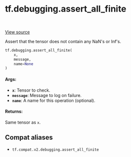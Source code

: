 <div itemscope itemtype="http://developers.google.com/ReferenceObject">
<meta itemprop="name" content="tf.debugging.assert_all_finite" />
<meta itemprop="path" content="Stable" />
</div>

# tf.debugging.assert_all_finite

<!-- Insert buttons and diff -->

<table class="tfo-notebook-buttons tfo-api" align="left">
</table>

<a target="_blank" href="/code/stable/tensorflow/python/ops/numerics.py">View source</a>



Assert that the tensor does not contain any NaN's or Inf's.

``` python
tf.debugging.assert_all_finite(
    x,
    message,
    name=None
)
```



<!-- Placeholder for "Used in" -->


#### Args:


* <b>`x`</b>: Tensor to check.
* <b>`message`</b>: Message to log on failure.
* <b>`name`</b>: A name for this operation (optional).


#### Returns:

Same tensor as `x`.


## Compat aliases

* `tf.compat.v2.debugging.assert_all_finite`

